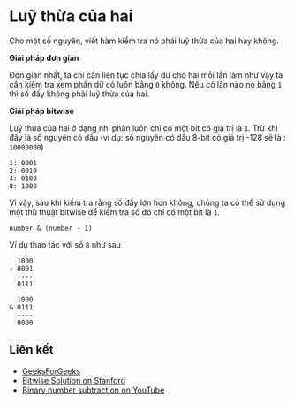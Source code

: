 # Luỹ thừa của hai

Cho một số nguyên, viết hàm kiểm tra nó phải luỹ thừa của hai hay không.

**Giải pháp đơn giản**

Đơn giản nhất, ta chỉ cần liên tục chia lấy dư cho hai mỗi lần làm như vậy ta cần kiểm tra xem phần dữ có luôn bằng `0` không. Nếu có lần nào nó bằng `1` thì số đấy không phải luỹ thừa của hai.

**Giải pháp bitwise**

Luỹ thừa của hai ở dạng nhị phân luôn chỉ có một bit có giá trị là `1`. Trừ khi đấy là số nguyên có dấu (ví dụ: số nguyên có dấu 8-bit có giá trị -128 sẽ là : `10000000`)

```
1: 0001
2: 0010
4: 0100
8: 1000
```

Vì vậy, sau khi kiểm tra rằng số đấy lớn hơn không, chúng ta có thể sử dụng một thủ thuật bitwise để kiểm tra số đó chỉ có một bit là `1`.

```
number & (number - 1)
```

Ví dụ thao tác với số `8` như sau :

```
  1000
- 0001
  ----
  0111

  1000
& 0111
  ----
  0000
```

## Liên kết

- [GeeksForGeeks](https://www.geeksforgeeks.org/program-to-find-whether-a-no-is-power-of-two/)
- [Bitwise Solution on Stanford](http://www.graphics.stanford.edu/~seander/bithacks.html#DetermineIfPowerOf2)
- [Binary number subtraction on YouTube](https://www.youtube.com/watch?v=S9LJknZTyos&t=0s&list=PLLXdhg_r2hKA7DPDsunoDZ-Z769jWn4R8&index=66)